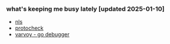 ### what's keeping me busy lately [updated 2025-01-10]

- [nls](https://github.com/emicklei/nls)
- [protocheck](https://github.com/emicklei/protocheck)
- [varvoy - go debugger](https://github.com/emicklei/varvoy)
